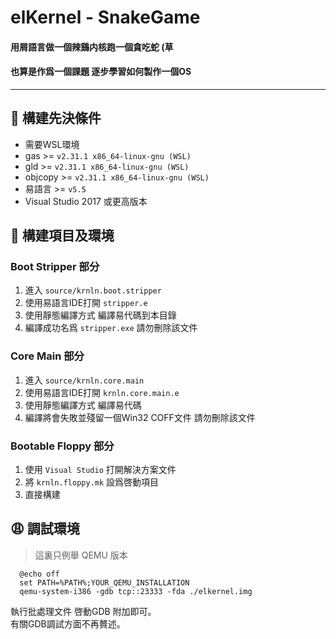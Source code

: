 # elKernel - SnakeGame

#### 用屑語言做一個辣鷄内核跑一個貪吃蛇 (草
#### 也算是作爲一個課題 逐步學習如何製作一個OS

---

## 🤔 構建先決條件
  - 需要WSL環境
  - gas >= `v2.31.1 x86_64-linux-gnu (WSL)`
  - gld >= `v2.31.1 x86_64-linux-gnu (WSL)`
  - objcopy >= `v2.31.1 x86_64-linux-gnu (WSL)`
  - 易語言 >= `v5.5`
  - Visual Studio 2017 或更高版本

## 🐴 構建項目及環境
### Boot Stripper 部分
  1. 進入 `source/krnln.boot.stripper`
  2. 使用易語言IDE打開 `stripper.e`
  3. 使用靜態編譯方式 編譯易代碼到本目錄 
  4. 編譯成功名爲 `stripper.exe` 請勿刪除該文件

### Core Main 部分
  1. 進入 `source/krnln.core.main`
  2. 使用易語言IDE打開 `krnln.core.main.e` 
  3. 使用靜態編譯方式 編譯易代碼 
  4. 編譯將會失敗並殘留一個Win32 COFF文件 請勿刪除該文件

### Bootable Floppy 部分
  1. 使用 `Visual Studio` 打開解決方案文件
  2. 將 `krnln.floppy.mk` 設爲啓動項目
  3. 直接構建

## 😩 調試環境
  > 這裏只例舉 QEMU 版本
  ```batch
    @echo off
    set PATH=%PATH%;YOUR_QEMU_INSTALLATION
    qemu-system-i386 -gdb tcp::23333 -fda ./elkernel.img
  ```
  執行批處理文件 啓動GDB 附加即可。<br/>
  有關GDB調試方面不再贅述。

